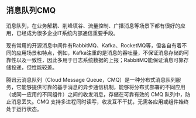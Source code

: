 ## 消息队列CMQ
消息队列，在业务解耦、削峰填谷、流量控制、广播消息等场景下都有很好的应用，已经成为很多企业IT系统内部通信重要手段。

现有常用的开源消息中间件有RabbitMQ、Kafka、RocketMQ等，但各自有着不同的应用场景和特点，例如，Kafka注重的是消息的吞吐量，不保证消息存储的可靠性以及一致性，因此多用于日志系统数据的上报；RabbitMQ能保证消息可靠存储投递，但性能较差。

腾讯云消息队列（Cloud Message Queue，CMQ）是一种分布式消息队列服务，它能够提供可靠的基于消息的异步通信机制，能够将分布式部署的不同应用（或同一应用的不同组件）之间的收发消息，存储在可靠有效的 CMQ 队列中，防止消息丢失。CMQ 支持多进程同时读写，收发互不干扰，无需各应用或组件始终处于运行状态。
